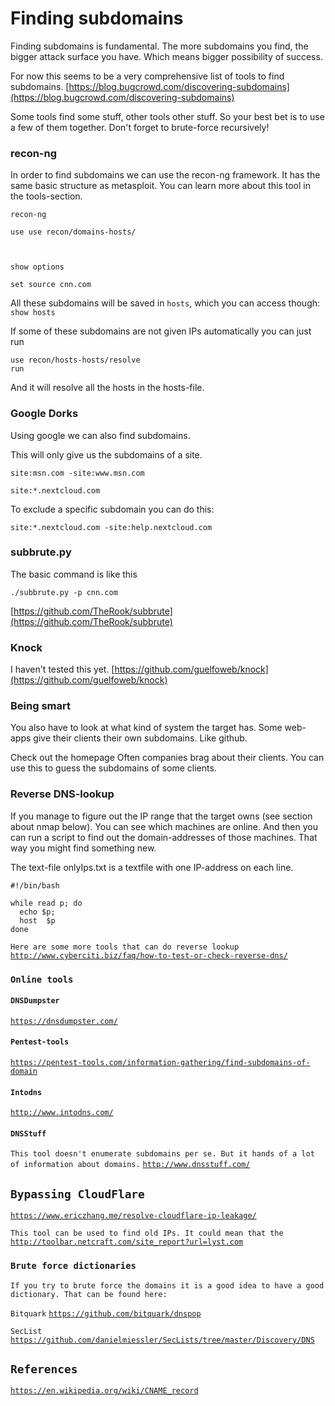 # Finding subdomains

Finding subdomains is fundamental. The more subdomains you find, the bigger attack surface you have. Which means bigger possibility of success.

For now this seems to be a very comprehensive list of tools to find subdomains. [https://blog.bugcrowd.com/discovering-subdomains](https://blog.bugcrowd.com/discovering-subdomains)

Some tools find some stuff, other tools other stuff. So your best bet is to use a few of them together. Don't forget to brute-force recursively!

### recon-ng <a id="recon-ng"></a>

In order to find subdomains we can use the recon-ng framework. It has the same basic structure as metasploit. You can learn more about this tool in the tools-section.

```text
recon-ng

use use recon/domains-hosts/



show options

set source cnn.com
```

All these subdomains will be saved in `hosts`, which you can access though: `show hosts`

If some of these subdomains are not given IPs automatically you can just run

```text
use recon/hosts-hosts/resolve
run
```

And it will resolve all the hosts in the hosts-file.

### Google Dorks <a id="google-dorks"></a>

Using google we can also find subdomains.

This will only give us the subdomains of a site.

`site:msn.com -site:www.msn.com`

`site:*.nextcloud.com`

To exclude a specific subdomain you can do this:

`site:*.nextcloud.com -site:help.nextcloud.com`

### subbrute.py <a id="subbrutepy"></a>

The basic command is like this

`./subbrute.py -p cnn.com`

[https://github.com/TheRook/subbrute](https://github.com/TheRook/subbrute)

### Knock <a id="knock"></a>

I haven't tested this yet. [https://github.com/guelfoweb/knock](https://github.com/guelfoweb/knock)

### Being smart <a id="being-smart"></a>

You also have to look at what kind of system the target has. Some web-apps give their clients their own subdomains. Like github.

Check out the homepage Often companies brag about their clients. You can use this to guess the subdomains of some clients.

### Reverse DNS-lookup <a id="reverse-dns-lookup"></a>

If you manage to figure out the IP range that the target owns \(see section about nmap below\). You can see which machines are online. And then you can run a script to find out the domain-addresses of those machines. That way you might find something new.

The text-file onlyIps.txt is a textfile with one IP-address on each line.

```text
#!/bin/bash

while read p; do
  echo $p;
  host  $p
done 
```

`Here are some more tools that can do reverse lookup` [`http://www.cyberciti.biz/faq/how-to-test-or-check-reverse-dns/`](http://www.cyberciti.biz/faq/how-to-test-or-check-reverse-dns/)

### `Online tools` <a id="online-tools"></a>

#### `DNSDumpster` <a id="dnsdumpster"></a>

[`https://dnsdumpster.com/`](https://dnsdumpster.com/)

#### `Pentest-tools` <a id="pentest-tools"></a>

[`https://pentest-tools.com/information-gathering/find-subdomains-of-domain`](https://pentest-tools.com/information-gathering/find-subdomains-of-domain)

#### `Intodns` <a id="intodns"></a>

[`http://www.intodns.com/`](http://www.intodns.com/)

#### `DNSStuff` <a id="dnsstuff"></a>

`This tool doesn't enumerate subdomains per se. But it hands of a lot of information about domains.` [`http://www.dnsstuff.com/`](http://www.dnsstuff.com/)

## `Bypassing CloudFlare` <a id="bypassing-cloudflare"></a>

[`https://www.ericzhang.me/resolve-cloudflare-ip-leakage/`](https://www.ericzhang.me/resolve-cloudflare-ip-leakage/)

`This tool can be used to find old IPs. It could mean that the` [`http://toolbar.netcraft.com/site_report?url=lyst.com`](http://toolbar.netcraft.com/site_report?url=lyst.com)

### `Brute force dictionaries` <a id="brute-force-dictionaries"></a>

`If you try to brute force the domains it is a good idea to have a good dictionary. That can be found here:`

`Bitquark` [`https://github.com/bitquark/dnspop`](https://github.com/bitquark/dnspop)

`SecList` [`https://github.com/danielmiessler/SecLists/tree/master/Discovery/DNS`](https://github.com/danielmiessler/SecLists/tree/master/Discovery/DNS)

## `References` <a id="references"></a>

[`https://en.wikipedia.org/wiki/CNAME_record`](https://en.wikipedia.org/wiki/CNAME_record)

